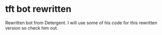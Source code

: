 # tft bot rewritten
Rewritten bot from Detergent. I will use some of his code for this rewritten version so check him out.
